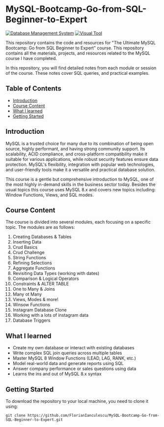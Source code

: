 # MySQL-Bootcamp-Go-from-SQL-Beginner-to-Expert

[![Database Management System](https://img.shields.io/badge/Database%20Management%20System-MySQL-blue?style=flat&link=https://www.mysql.com/)](https://www.mysql.com/)
[![Visual Tool](https://img.shields.io/badge/Visual%20Tool-MySQL%20Workbench-blue?style=flat&link=https://www.mysql.com/products/workbench/)](https://www.mysql.com/products/workbench/)

This repository contains the code and resources for "The Ultimate MySQL Bootcamp: Go from SQL Beginner to Expert" course. This repository contains all the materials, projects, and resources related to the MySQL course I have completed.

In this repository, you will find detailed notes from each module or session of the course. These notes cover SQL queries, and practical examples.

## Table of Contents

- [Introduction](#introduction)
- [Course Content](#course-content)
- [What I learned](#course-content)
- [Getting Started](#getting-started)
  
## Introduction

MySQL is a trusted choice for many due to its combination of being open source, highly performant, and having strong community support. Its scalability, ACID compliance, and cross-platform compatibility make it suitable for various applications, while robust security features ensure data protection. MySQL's flexibility, integration with popular web technologies, and user-friendly tools make it a versatile and practical database solution.

This course is a gentle but comprehensive introduction to MySQL, one of the most highly in-demand skills in the business sector today. Besides the usual topics this course uses MySQL 8.x and covers new topics including: Window Functions, Views, and SQL modes.

## Course Content

The course is divided into several modules, each focusing on a specific topic. The modules are as follows:

1. Creating Databases & Tables
2. Inserting Data
3. Crud Basics
4. Crud Challenge
5. String Functions
6. Refining Selections
7. Aggregate Functions
8. Revisiting Data Types (working with dates)
9. Comparison & Logical Operators
10. Constraints & ALTER TABLE
11. One to Many & Joins
12. Many ot Many
13. Views, Modes & more!
14. Winsow Functions
15. Instagram Database Clone
16. Working with a lots of instagram data
17. Database Triggers
    
## What I learned

- Create my own database or interact with existing databases
- Write complex SQL join queries across multiple tables
- Master MySQL 8 Window Functions (LEAD, LAG, RANK, etc.)
- Model real-world data and generate reports using SQL
- Answer company performance or sales questions using data
- Learns the ins and out of MySQL 8.x syntax

## Getting Started

To download the repository to your local machine, you need to clone it using:

```
git clone https://github.com/FlorianIanculescu/MySQL-Bootcamp-Go-from-SQL-Beginner-to-Expert.git
```
